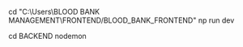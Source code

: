 <!-- Frontend -->
cd "C:\Users\BLOOD BANK MANAGEMENT\FRONTEND/BLOOD_BANK_FRONTEND"
np run dev

<!-- Backend -->
cd BACKEND
nodemon

